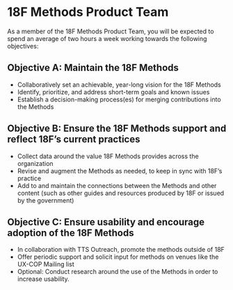 # 18F Methods Product Team

As a member of the 18F Methods Product Team, you will be expected to spend an average of two hours a week working towards the following objectives:

## Objective A: Maintain the 18F Methods

- Collaboratively set an achievable, year-long vision for the 18F Methods
- Identify, prioritize, and address short-term goals and known issues
- Establish a decision-making process(es) for merging contributions into the Methods 

## Objective B: Ensure the 18F Methods support and reflect 18F’s current practices

- Collect data around the value 18F Methods provides across the organization 
- Revise and augment the Methods as needed, to keep in sync with 18F’s practice
- Add to and maintain the connections between the Methods and other content (such as other guides and resources produced by 18F or issued by the government)

## Objective C: Ensure usability and encourage adoption of the 18F Methods

- In collaboration with TTS Outreach, promote the methods outside of 18F
- Offer periodic support and solicit input for methods on venues like the UX-COP Mailing list
- Optional: Conduct research around the use of the Methods in order to increase usability.
